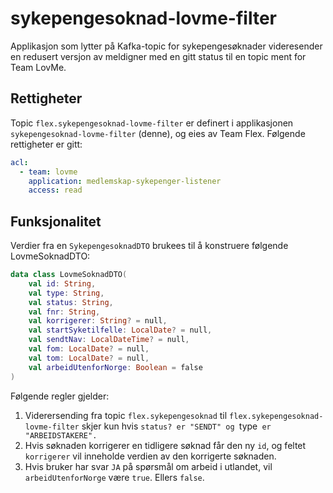 # sykepengesoknad-lovme-filter

Applikasjon som lytter på Kafka-topic for sykepengesøknader videresender en redusert versjon av meldigner med en gitt
status til en topic ment for Team LovMe.

## Rettigheter

Topic `flex.sykepengesoknad-lovme-filter` er definert i applikasjonen `sykepengesoknad-lovme-filter` (denne), og eies av
Team Flex. Følgende rettigheter er gitt:

```yaml
acl:
  - team: lovme
    application: medlemskap-sykepenger-listener
    access: read
```

## Funksjonalitet

Verdier fra en `SykepengesoknadDTO` brukees til å konstruere følgende LovmeSoknadDTO:

```kotlin
data class LovmeSoknadDTO(
    val id: String,
    val type: String,
    val status: String,
    val fnr: String,
    val korrigerer: String? = null,
    val startSyketilfelle: LocalDate? = null,
    val sendtNav: LocalDateTime? = null,
    val fom: LocalDate? = null,
    val tom: LocalDate? = null,
    val arbeidUtenforNorge: Boolean = false
)
```

Følgende regler gjelder:

1. Viderersending fra topic `flex.sykepengesoknad` til `flex.sykepengesoknad-lovme-filter` skjer kun
   hvis `status? er "SENDT" og `type` er "ARBEIDSTAKERE".`
2. Hvis søknaden korrigerer en tidligere søknad får den ny `id`, og feltet `korrigerer` vil inneholde verdien av den
   korrigerte søknaden.
3. Hvis bruker har svar `JA` på spørsmål om arbeid i utlandet, vil `arbeidUtenforNorge` være `true`. Ellers `false`.

